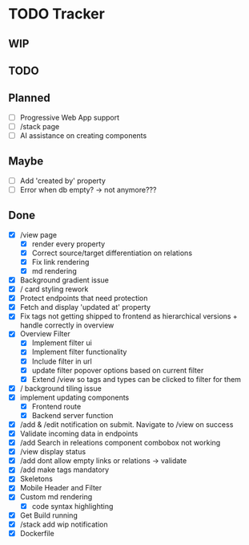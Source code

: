 # TODO Tracker

## WIP

## TODO

## Planned

- [ ] Progressive Web App support
- [ ] /stack page
- [ ] AI assistance on creating components

## Maybe

- [ ] Add 'created by' property
- [ ] Error when db empty? -> not anymore???

## Done

- [x] /view page
  - [x] render every property
  - [x] Correct source/target differentiation on relations
  - [x] Fix link rendering
  - [x] md rendering
- [x] Background gradient issue
- [x] / card styling rework
- [x] Protect endpoints that need protection
- [x] Fetch and display 'updated at' property
- [x] Fix tags not getting shipped to frontend as hierarchical versions + handle
      correctly in overview
- [x] Overview Filter
  - [x] Implement filter ui
  - [x] Implement filter functionality
  - [x] Include filter in url
  - [x] update filter popover options based on current filter
  - [x] Extend /view so tags and types can be clicked to filter for them
- [x] / background tiling issue
- [x] implement updating components
  - [x] Frontend route
  - [x] Backend server function
- [x] /add & /edit notification on submit. Navigate to /view on success
- [x] Validate incoming data in endpoints
- [x] /add Search in releations component combobox not working
- [x] /view display status
- [x] /add dont allow empty links or relations -> validate
- [x] /add make tags mandatory
- [x] Skeletons
- [x] Mobile Header and Filter
- [x] Custom md rendering
  - [x] code syntax highlighting
- [x] Get Build running
- [x] /stack add wip notification
- [x] Dockerfile
